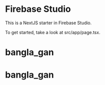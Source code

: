 # Firebase Studio

This is a NextJS starter in Firebase Studio.

To get started, take a look at src/app/page.tsx.
# bangla_gan
# bangla_gan
